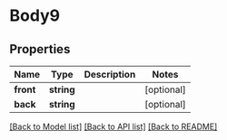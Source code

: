 # Body9

## Properties
Name | Type | Description | Notes
------------ | ------------- | ------------- | -------------
**front** | **string** |  | [optional] 
**back** | **string** |  | [optional] 

[[Back to Model list]](../README.md#documentation-for-models) [[Back to API list]](../README.md#documentation-for-api-endpoints) [[Back to README]](../README.md)

